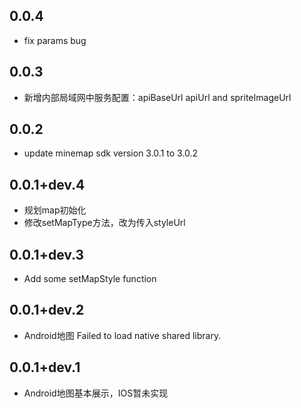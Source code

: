 ## 0.0.4
* fix params bug

## 0.0.3

* 新增内部局域网中服务配置：apiBaseUrl apiUrl and spriteImageUrl

## 0.0.2

* update minemap sdk version 3.0.1 to 3.0.2

## 0.0.1+dev.4

* 规划map初始化
* 修改setMapType方法，改为传入styleUrl

## 0.0.1+dev.3

* Add some setMapStyle function

## 0.0.1+dev.2

* Android地图 Failed to load native shared library.

## 0.0.1+dev.1

* Android地图基本展示，IOS暂未实现